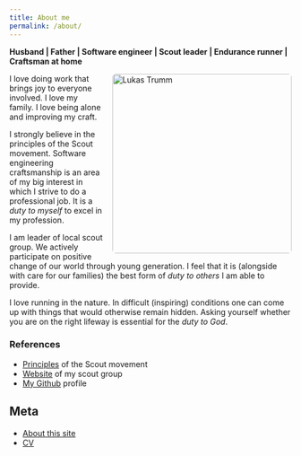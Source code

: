 ```yaml
---
title: About me
permalink: /about/
---
```


**Husband | Father | Software engineer | Scout leader | Endurance runner | Craftsman at home**

<img src="/img/lt.jpg"
    width="320"
    height="320"
    alt="Lukas Trumm"
    style="border-radius: 6px; margin: 0px 0px 10px 15px; float: right;">

I love doing work that brings joy to everyone involved. I love my family. I love being alone and improving my craft.

I strongly believe in the principles of the Scout movement. Software engineering craftsmanship is an area of my big interest in which I strive to do a professional job. It is a _duty to myself_ to excel in my profession.

I am leader of local scout group. We actively participate on positive change of our world through young generation. I feel that it is (alongside with care for our families) the best form of _duty to others_ I am able to provide.

I love running in the nature. In difficult (inspiring) conditions one can come up with things that would otherwise remain hidden. Asking yourself whether you are on the right lifeway is essential for the _duty to God_.

### References

- [Principles](https://www.scout.org/promiseandlaw) of the Scout movement
- [Website](https://ctyriadvacitka.skauting.cz) of my scout group
- [My Github](https://github.com/lttr/) profile

## Meta

- [About this site](/about-this-site)
- [CV](/cv)
